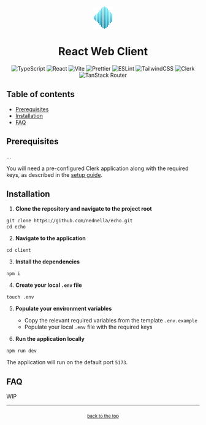 <!-- HEADER -->
<br id="top" />
<p align="center">
  <a href="https://github.com/nednella/echo" target="_blank" rel="noopener noreferrer">
    <img src="../docs/assets/echo-logo-256-light-gradient.svg" width="48" />
  </a>
</p>
<div align="center">
  <h1>React Web Client</h1>
  <p>
    <img alt="TypeScript" src="https://img.shields.io/badge/TypeScript-007ACC?style=for-the-badge&logo=typescript&logoColor=white"/>
    <img alt="React" src="https://img.shields.io/badge/React-20232A?style=for-the-badge&logo=react&logoColor=61DAFB"/>
    <img alt="Vite" src="https://img.shields.io/badge/Vite-B73BFE?style=for-the-badge&logo=vite&logoColor=FFD62E"/>
    <img alt="Prettier" src="https://img.shields.io/badge/prettier-1A2C34?style=for-the-badge&logo=prettier&logoColor=F7BA3E"/>
    <img alt="ESLint" src="https://img.shields.io/badge/eslint-3A33D1?style=for-the-badge&logo=eslint&logoColor=white"/>
    <img alt="TailwindCSS" src="https://img.shields.io/badge/Tailwind_CSS-38B2AC?style=for-the-badge&logo=tailwind-css&logoColor=white"/>
    <img alt="Clerk" src="https://img.shields.io/badge/Clerk-5138EE?style=for-the-badge&logo=clerk&logoColor=white"/>
    <img alt="TanStack Router" src="https://img.shields.io/badge/TanStack_Router-FF4154?style=for-the-badge"/>
  </p>
</div>

## Table of contents

- [Prerequisites](#prerequisites)
- [Installation](#installation)
- [FAQ](#faq)

## Prerequisites

...

You will need a pre-configured Clerk application along with the required keys, as described in the [setup guide](../docs/clerk.md).

## Installation

1. **Clone the repository and navigate to the project root**

```
git clone https://github.com/nednella/echo.git
cd echo
```

2. **Navigate to the application**

```
cd client
```

3. **Install the dependencies**

```
npm i
```

4. **Create your local `.env` file**

```
touch .env
```

5. **Populate your environment variables**
    - Copy the relevant required variables from the template `.env.example`
    - Populate your local `.env` file with the required keys

6. **Run the application locally**

```
npm run dev
```

The application will run on the default port `5173`.

## FAQ

WIP

---

<!-- FOOTER -->
<p align="center">
  <sub><a href="#top">back to the top</a></sub>
</p>

